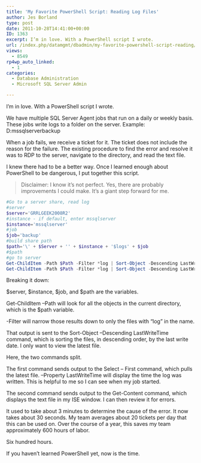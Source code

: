 ```yaml
---
title: 'My Favorite PowerShell Script: Reading Log Files'
author: Jes Borland
type: post
date: 2011-10-28T14:41:00+00:00
ID: 1363
excerpt: I’m in love. With a PowerShell script I wrote.
url: /index.php/datamgmt/dbadmin/my-favorite-powershell-script-reading/
views:
  - 8549
rp4wp_auto_linked:
  - 1
categories:
  - Database Administration
  - Microsoft SQL Server Admin

---
```

I’m in love. With a PowerShell script I wrote. 

We have multiple SQL Server Agent jobs that run on a daily or weekly basis. These jobs write logs to a folder on the server. Example: D:mssqlserverbackup

When a job fails, we receive a ticket for it. The ticket does not include the reason for the failure. The existing procedure to find the error and resolve it was to RDP to the server, navigate to the directory, and read the text file. 

I knew there had to be a better way. Once I learned enough about PowerShell to be dangerous, I put together this script. 

> Disclaimer: I know it’s not perfect. Yes, there are probably improvements I could make. It’s a giant step forward for me.

```powershell
#Go to a server share, read log 
#server
$server='GRRLGEEK2008R2'
#instance - if default, enter mssqlserver
$instance='mssqlserver'
#job
$job='backup'
#build share path
$path='\' + $Server + '' + $instance + '$logs' + $job
#$path
#go to server
Get-ChildItem -Path $Path -Filter *log | Sort-Object -Descending LastWriteTime | Select -First 1 -Property LastWriteTime 
Get-ChildItem -Path $Path -Filter *log | Sort-Object -Descending LastWriteTime | Select -First 1 | Get-Content
```

Breaking it down: 

$server, $instance, $job, and $path are the variables. 

Get-ChildItem –Path will look for all the objects in the current directory, which is the $path variable. 

-Filter will narrow those results down to only the files with “log” in the name. 

That output is sent to the Sort-Object –Descending LastWriteTime command, which is sorting the files, in descending order, by the last write date. I only want to view the latest file. 

Here, the two commands split. 

The first command sends output to the Select – First command, which pulls the latest file. –Property LastWriteTime will display the time the log was written. This is helpful to me so I can see when my job started. 

The second command sends output to the Get-Content command, which displays the text file in my ISE window. I can then review it for errors. 

It used to take about 3 minutes to determine the cause of the error. It now takes about 30 seconds. My team averages about 20 tickets per day that this can be used on. Over the course of a year, this saves my team approximately 600 hours of labor.

Six hundred hours. 

If you haven’t learned PowerShell yet, now is the time.
